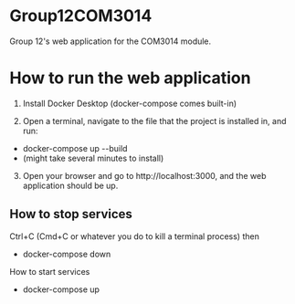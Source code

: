 # Group12COM3014
Group 12's web application for the COM3014 module.

# How to run the web application

1. Install Docker Desktop (docker-compose comes built-in)

2. Open a terminal, navigate to the file that the project is installed in, and run:

- docker-compose up --build
- (might take several minutes to install)

3. Open your browser and go to http://localhost:3000, and the web application should be up.

## How to stop services

Ctrl+C (Cmd+C or whatever you do to kill a terminal process) then
- docker-compose down

How to start services

- docker-compose up
